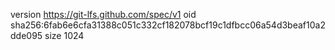 version https://git-lfs.github.com/spec/v1
oid sha256:6fab6e6cfa31388c051c332cf182078bcf19c1dfbcc06a54d3beaf10a2dde095
size 1024
